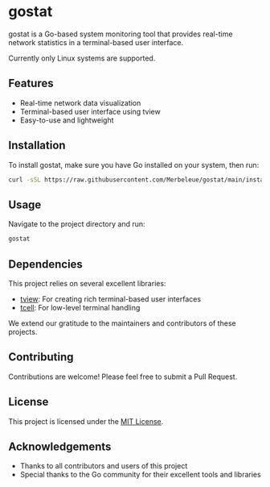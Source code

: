 # gostat

gostat is a Go-based system monitoring tool that provides real-time network statistics in a terminal-based user interface.

Currently only Linux systems are supported.

## Features

- Real-time network data visualization
- Terminal-based user interface using tview
- Easy-to-use and lightweight

## Installation

To install gostat, make sure you have Go installed on your system, then run:

```bash
curl -sSL https://raw.githubusercontent.com/Merbeleue/gostat/main/install.sh | bash
```

## Usage

Navigate to the project directory and run:

```bash
gostat
```

## Dependencies

This project relies on several excellent libraries:

- [tview](https://github.com/rivo/tview): For creating rich terminal-based user interfaces
- [tcell](https://github.com/gdamore/tcell): For low-level terminal handling

We extend our gratitude to the maintainers and contributors of these projects.

## Contributing

Contributions are welcome! Please feel free to submit a Pull Request.

## License

This project is licensed under the [MIT License](LICENSE).

## Acknowledgements

- Thanks to all contributors and users of this project
- Special thanks to the Go community for their excellent tools and libraries

